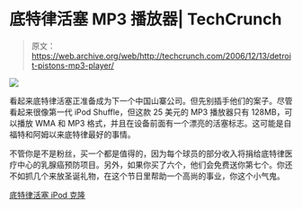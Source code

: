 # 底特律活塞 MP3 播放器| TechCrunch

> 原文：<https://web.archive.org/web/http://techcrunch.com/2006/12/13/detroit-pistons-mp3-player/>

![](img/fcdf3e7af1e0d9cb2015c19c8c381938.png)

看起来底特律活塞正准备成为下一个中国山寨公司。但先别插手他们的案子。尽管看起来很像第一代 iPod Shuffle，但这款 25 美元的 MP3 播放器只有 128MB，可以播放 WMA 和 MP3 格式，并且在设备前面有一个漂亮的活塞标志。这可能是自福特和阿姆以来底特律最好的事情。

不管你是不是粉丝，买一个都是值得的，因为每个球员的部分收入将捐给底特律医疗中心的乳腺癌预防项目。另外，如果你买了六个，他们会免费送你第七个。你还不如抓几个来放圣诞礼物，在这个节日里帮助一个高尚的事业，你这个小气鬼。

[底特律活塞 iPod 克隆](https://web.archive.org/web/20150108170255/http://www.electronista.com/articles/06/12/13/detroit.pistons.ipod.clone/)